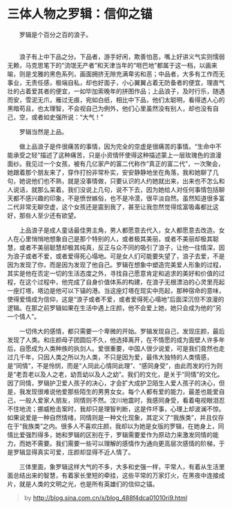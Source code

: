 # 三体人物之罗辑：信仰之锚



　　罗辑是个百分之百的浪子。

<!--more-->

&nbsp;  
　　浪子有上中下品之分。下品者，游手好闲，欺善怕恶，嘴上好讲义气实则懦弱无赖，马克思笔下的“流氓无产者”和天津当年的“咂巴地”都属于这一档，以画来喻，则是戈雅的黑色系列，画面拥挤无隙充满卑劣和恶；中品者，大多有工作而无事业，无责任感，极端自私，却也好面子，小心翼翼占着无防备者的便宜，理直气壮的占着爱其者的便宜，一如毕加索晚年的拼图作品；上品浪子，及时行乐，随遇而安，雪泥无爪，雁过无痕，宛如白纸，相比中下品，他们太聪明，看得透人心的黑暗苟且，也太理智，不会视自己为例外，他们心里虽然没有别人，却也没有自己，空，或者如史强所说：“大气！”

　　罗辑当然是上品。

　　做上品浪子是件很痛苦的事情，因为完全的空虚是很痛苦的事情。“生命中不能承受之轻”描述了这种痛苦，只是小资情怀使得这种描述蒙上一层玫瑰色的浪漫面纱。我见过一个女孩，被有几亿家产的富二代称作“真正的富二代”，一次聚会，她跟着那个朋友来了，穿作打扮非常朴实，安安静静地坐在角落，我和她聊了几句，她说他们也不熟，就是没事情做，只要认识的人约她就出来，出来也不怎么和人说话，就那么呆着。我们没说上几句，说不下去，因为她给人对任何事情包括聊天都不感兴趣的印象，不是愤世嫉俗，也不是冷漠，很平淡自然。虽然知道很多富二代非常无聊空虚，这个女孩还是震到我了，甚至让我忽然觉得炫富吸毒都比这好，那些人至少还有欲望。

　　上品浪子是成人童话最佳男主角，男人都愿意去代入，女人都愿意去改造。女人在心里悄悄地想象自己是那个特别的人，或者极其美丽，或者不美丽却极其聪慧，或者不美丽聪慧却极其纯真，反正与众不同的吸引了浪子，让他一往情深，因为浪子或者不爱，或者爱得死心塌地。可是女人们可能要失望了，浪子去爱，不是因为发现了你，而是因为发现了他自己。罗辑在想象中塑造完美爱人形象的过程，其实是他在否定一切的生活态度之外，寻找自己愿意肯定和追求的美好和价值的过程，在这个过程中，他完成了自身价值体系的构建，在浪子无根漂泊的心灵里亮起一座灯塔，塔边是他可以下锚的港。当这座灯塔在现实中亮起，那种宿命的意味，使得爱情成为信仰，这是“浪子或者不爱，或者爱得死心塌地”后面深沉但不浪漫的逻辑。在那之前罗辑如果在生活中遇上庄颜，他不会爱上她，她只会成为他的“另一个情人”。

　　一切伟大的感情，都只需要一个卑微的开始。罗辑发现自己，发现庄颜，最后发现了人类。和庄颜母子团圆后不久，他选择离开，在不情愿的成为面壁人许多年后，自愿成为人类种族的执剑人。爱很重要，中国人很少说爱，可是我们竟然也走过几千年，只因人类之所以为人类，不只是因为爱，最伟大独特的人类情感，是“同情”，不是怜悯，而是“人同此心情同此理”、“感同身受”，由此而发的行为则是“老吾老以及人之老，幼吾幼以及人之幼”。我们的文化，是关于“同情”的文化。因了同情，罗辑护卫爱人孩子的决心，才会扩大成护卫陌生人爱人孩子的决心，但是，我发现很难说他爱那些陌生的男男女女。每个人都有爱的能力，最差也能爱自己，一般人爱家人朋友，同情则不然。汶川地震时，我感同身受，看着电视眼泪忍不住地流；挪威枪击案时，我却只是理智判断，这是件坏事，心理上却波澜不惊。如果说爱是一种自然情绪，同情则是一种文化现象，其定义了“我族类”，并且仅存在于“我族类”之内。很多人不喜欢庄颜，我却以为她是女版的罗辑，在她身上，同情比爱强烈得多，她和罗辑的区别在于，罗辑需要爱作为原动力来激发同情的能力，而她不需要。我们需要一些可以理解的感情作为通向更高层次感情的阶梯，于是罗辑显得真实可爱，庄颜却显得不近人情了。

　　三体里面，象罗辑这样大气的不多，大多和史强一样，平常人，有着从生活里面总结出来的智慧，有着家长里短的牵挂，这些平常的万家灯火，在黑夜中连接成片，就是人类的文明之光，也是所有英雄们的信仰之锚。

> by http://blog.sina.com.cn/s/blog_488f4dca01010ri9.html
